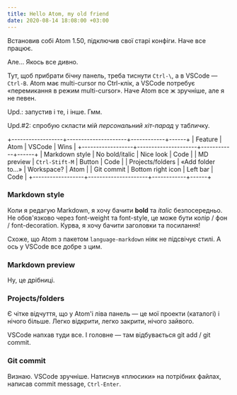 ```yaml
---
title: Hello Atom, my old friend
date: 2020-08-14 18:08:00 +03:00
---
```


Встановив собі Atom 1.50, підключив свої старі конфіги. Наче все працює.

Але… Якось все дивно.

Тут, щоб прибрати бічну панель, треба тиснути `Ctrl-\`, а в VSCode — `Ctrl-B`.
Atom має multi-cursor по Ctrl-клік, а VSCode потребує «перемикання в режим multi-cursor».
Наче Atom все ж зручніше, але я не певен.

Upd.: запустив і те, і інше. Гмм.

Upd.#2: спробую скласти мій _персональний хіт-парад_ у табличку.

+------------------+---------------------+------------+------+
| Feature          | Atom                | VSCode     | Wins |
+------------------+---------------------+------------+------+
| Markdown style   | No bold/italic      | Nice look  | Code |
| MD preview       | `Ctrl-Stift-M`      | Button     | Code |
| Projects/folders | «Add folder to…»    | Workspace? | Atom |
| Git commit       | Bottom right icon   | Left bar   | Code |
+------------------+---------------------+------------+------+

### Markdown style

Коли я редагую Markdown, я хочу бачити **bold** та _italic_ безпосередньо. Не обов'язково через font-weight та font-style, це може бути колір / фон / font-decoration. Курва, я хочу бачити заголовки та посилання!

Схоже, що Atom з пакетом `language-markdown` ніяк не підсвічує стилі. А ось у VSCode все добре з цим.


### Markdown preview

Ну, це дрібниці.


### Projects/folders

Є чітке відчуття, що у Atom'і ліва панель — це мої проекти (каталогі) і нічого більше. Легко відкрити, легко закрити, нічого зайвого.

VSCode напхав туди все. І головне ­— там відбувається git add / git commit.


### Git commit

Визнаю. VSCode зручніше. Натиснув «плюсики» на потрібних файлах, написав commit message, `Ctrl-Enter`.